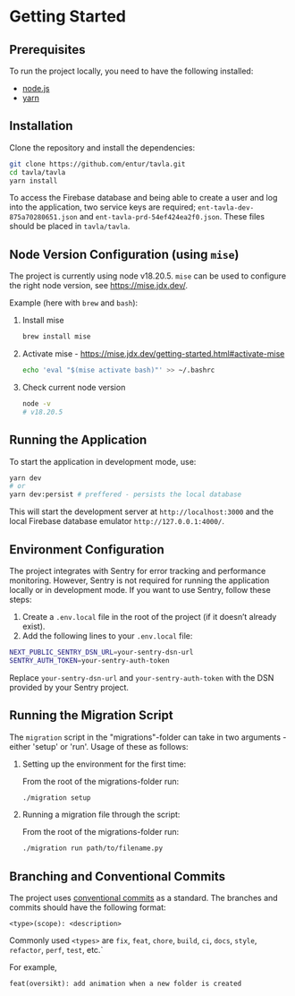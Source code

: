 # Getting Started

## Prerequisites

To run the project locally, you need to have the following installed:

-   [node.js](https://nodejs.org/)
-   [yarn](https://yarnpkg.com/)

## Installation

Clone the repository and install the dependencies:

```bash
git clone https://github.com/entur/tavla.git
cd tavla/tavla
yarn install
```

To access the Firebase database and being able to create a user and log into the application, two service keys are required; `ent-tavla-dev-875a70280651.json` and `ent-tavla-prd-54ef424ea2f0.json`. These files should be placed in `tavla/tavla`.

## Node Version Configuration (using `mise`)

The project is currently using node v18.20.5. `mise` can be used to configure the right node version, see https://mise.jdx.dev/.

Example (here with `brew` and `bash`):

1. Install mise

    ```bash
    brew install mise
    ```

2. Activate mise - https://mise.jdx.dev/getting-started.html#activate-mise

    ```bash
    echo 'eval "$(mise activate bash)"' >> ~/.bashrc
    ```

3. Check current node version
    ```bash
    node -v
    # v18.20.5
    ```

## Running the Application

To start the application in development mode, use:

```bash
yarn dev
# or
yarn dev:persist # preffered - persists the local database
```

This will start the development server at `http://localhost:3000` and the local Firebase database emulator `http://127.0.0.1:4000/`.

## Environment Configuration

The project integrates with Sentry for error tracking and performance monitoring. However, Sentry is not required for running the application locally or in development mode. If you want to use Sentry, follow these steps:

1. Create a `.env.local` file in the root of the project (if it doesn’t already exist).
2. Add the following lines to your `.env.local` file:

```bash
NEXT_PUBLIC_SENTRY_DSN_URL=your-sentry-dsn-url
SENTRY_AUTH_TOKEN=your-sentry-auth-token
```

Replace `your-sentry-dsn-url` and `your-sentry-auth-token` with the DSN provided by your Sentry project.

## Running the Migration Script

The `migration` script in the "migrations"-folder can take in two arguments - either 'setup' or 'run'. Usage of these as follows:

1. Setting up the environment for the first time:

    From the root of the migrations-folder run:

    ```bash
    ./migration setup
    ```

2. Running a migration file through the script:

    From the root of the migrations-folder run:

    ```bash
    ./migration run path/to/filename.py
    ```

## Branching and Conventional Commits

The project uses [conventional commits](https://www.conventionalcommits.org/en/v1.0.0/#summary) as a standard. The branches and commits should have the following format:

`<type>(scope): <description>`

Commonly used `<types>` are `fix`, `feat`, `chore`, `build`, `ci`, `docs`, `style`, `refactor`, `perf`, `test`, etc.`

For example,

`feat(oversikt): add animation when a new folder is created`
